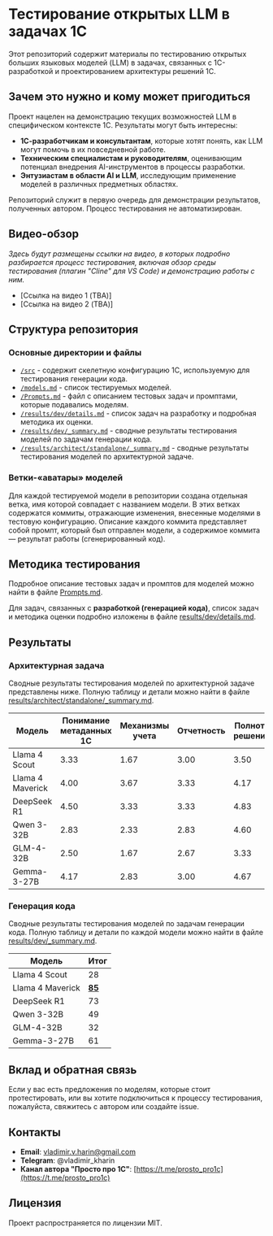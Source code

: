 # Тестирование открытых LLM в задачах 1С

Этот репозиторий содержит материалы по тестированию открытых больших языковых моделей (LLM) в задачах, связанных с 1С-разработкой и проектированием архитектуры решений 1С.

## Зачем это нужно и кому может пригодиться

Проект нацелен на демонстрацию текущих возможностей LLM в специфическом контексте 1С. Результаты могут быть интересны:

*   **1С-разработчикам и консультантам**, которые хотят понять, как LLM могут помочь в их повседневной работе.
*   **Техническим специалистам и руководителям**, оценивающим потенциал внедрения AI-инструментов в процессы разработки.
*   **Энтузиастам в области AI и LLM**, исследующим применение моделей в различных предметных областях.

Репозиторий служит в первую очередь для демонстрации результатов, полученных автором. Процесс тестирования не автоматизирован.

## Видео-обзор

*Здесь будут размещены ссылки на видео, в которых подробно разбирается процесс тестирования, включая обзор среды тестирования (плагин "Cline" для VS Code) и демонстрацию работы с ним.*

*   [Ссылка на видео 1 (TBA)]
*   [Ссылка на видео 2 (TBA)]

## Структура репозитория

### Основные директории и файлы

*   [`/src`](/src) - содержит скелетную конфигурацию 1С, используемую для тестирования генерации кода.
*   [`/models.md`](models.md) - список тестируемых моделей.
*   [`/Prompts.md`](Prompts.md) - файл с описанием тестовых задач и промптами, которые подавались моделям.
*   [`/results/dev/details.md`](results/dev/details.md) - список задач на разработку и подробная методика их оценки.
*   [`/results/dev/_summary.md`](results/dev/_summary.md) - сводные результаты тестирования моделей по задачам генерации кода.
*   [`/results/architect/standalone/_summary.md`](results/architect/standalone/_summary.md) - сводные результаты тестирования моделей по архитектурной задаче.

### Ветки-«аватары» моделей

Для каждой тестируемой модели в репозитории создана отдельная ветка, имя которой совпадает с названием модели. В этих ветках содержатся коммиты, отражающие изменения, внесенные моделями в тестовую конфигурацию.
Описание каждого коммита представляет собой промпт, который был отправлен модели, а содержимое коммита — результат работы (сгенерированный код).

## Методика тестирования

Подробное описание тестовых задач и промптов для моделей можно найти в файле [Prompts.md](Prompts.md).

Для задач, связанных с **разработкой (генерацией кода)**, список задач и методика оценки подробно изложены в файле [results/dev/details.md](results/dev/details.md).

## Результаты

### Архитектурная задача

Сводные результаты тестирования моделей по архитектурной задаче представлены ниже. Полную таблицу и детали можно найти в файле [results/architect/standalone/_summary.md](results/architect/standalone/_summary.md).

| **Модель**       | **Понимание метаданных 1С** | **Механизмы учета** | **Отчетность** | **Полнота решения** | **Итог** |
|------------------|------------------------------|---------------------|----------------|---------------------|----------|
| Llama 4 Scout    | 3.33                         | 1.67                | 3.00           | 3.50                | 11.50    |
| Llama 4 Maverick | 4.00                         | 3.67                | 3.33           | 4.17                | 15.17    |
| DeepSeek R1      | 4.50                         | 3.33                | 3.33           | 4.83                | 16.00    |
| Qwen 3-32B       | 2.83                         | 2.33                | 2.83           | 4.60                | 12.60    |
| GLM-4-32B        | 2.50                         | 1.67                | 2.67           | 3.33                | 10.17    |
| Gemma-3-27B      | 4.17                         | 2.83                | 3.00           | 4.67                | 14.67    |

### Генерация кода

Сводные результаты тестирования моделей по задачам генерации кода. Полную таблицу и детали по каждой модели можно найти в файле [results/dev/_summary.md](results/dev/_summary.md).

| **Модель** | **Итог** |
|------------|----------|
| Llama 4 Scout | 28 |
| Llama 4 Maverick | **<u>85</u>** |
| DeepSeek R1 | 73 |
| Qwen 3-32B | 49 |
| GLM-4-32B | 32 |
| Gemma-3-27B | 61 |

## Вклад и обратная связь

Если у вас есть предложения по моделям, которые стоит протестировать, или вы хотите подключиться к процессу тестирования, пожалуйста, свяжитесь с автором или создайте issue.

## Контакты

*   **Email**: vladimir.v.harin@gmail.com
*   **Telegram**: @vladimir_kharin
*   **Канал автора "Просто про 1С"**: [https://t.me/prosto_pro1c](https://t.me/prosto_pro1c)

## Лицензия

Проект распространяется по лицензии MIT.
